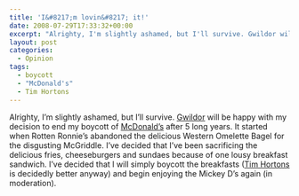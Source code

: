 ```yaml
---
title: 'I&#8217;m lovin&#8217; it!'
date: 2008-07-29T17:33:32+00:00
excerpt: "Alrighty, I'm slightly ashamed, but I'll survive. Gwildor will be happy with my decision to end my boycott of McDonald's after 5 long years."
layout: post
categories:
  - Opinion
tags:
  - boycott
  - "McDonald's"
  - Tim Hortons
---
```

Alrighty, I&#8217;m slightly ashamed, but I&#8217;ll survive. [Gwildor](http://gwild0r.tumblr.com/) will be happy with my decision to end my boycott of [McDonald&#8217;s](http://www.mcdonalds.ca/en/index.aspx) after 5 long years. It started when Rotten Ronnie&#8217;s abandoned the delicious Western Omelette Bagel for the disgusting McGriddle. I&#8217;ve decided that I&#8217;ve been sacrificing the delicious fries, cheeseburgers and sundaes because of one lousy breakfast sandwich. I&#8217;ve decided that I will simply boycott the breakfasts ([Tim Hortons](http://www.timhortons.com/en/index.html) is decidedly better anyway) and begin enjoying the Mickey D&#8217;s again (in moderation).